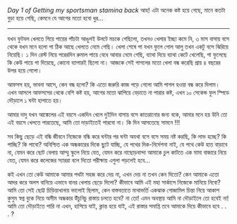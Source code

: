 _Day 1  of Getting my sportsman stamina back_
আহ! এটা অনেক কষ্ট হয়ে গেছে, মানে কতটা বুড়া হয়ে গেছি, কেমনে যে আগের মতো হবো ধুর...

---
যখন ফুটবল খেলতে গিয়ে পায়ের পাঁচটা আঙুলই উলটে মচকে গেছিলো, তখনও খেলার ইচ্ছা কমে নি, ৩ মাস বাসায় বসে থেকে যখন মনে হলো পা ঠিক আছে খেলতে নেমে গেছি। খেলা শেষে পা যখন ফুলে গোল আলু তখন একটু বসে ঝিরিয়ে নিয়েছি। ১ দিন রেস্ট নিয়ে পরেরদিন রুমাল পায়ে বেধে আবার নেমে গেছি, ব্যাথা দিয়ে ব্যাথা কেটে খেলেছি, পা ফুলেছে কি কেউ পায়ে পা দিয়েছে, কোনো ব্যাপারই ছিলো না। আজকে সেই পাগলের মতো খেলা বন্ধ করেছি প্রায় ৪ বছরের উপর হয়ে গেলো। 

আফসস হয়, ভাবনা আসে, কেন বন্ধ হলো? কি এতো জরুরি কাজ পড়ে গেলো আমি পাগল হওয়া বন্ধ করে দিলাম। এখন আসলে আফসসের থেকে বেশি কষ্ট হয়, আগের মতো ঝাপিয়ে বেড়াতে না পারার কষ্ট, এখন ১০ সেকেন্ড ফুল স্পিডে দৌড়ালে ১ ঘন্টা হাপাতে হয়। 

আমার দাদু যখন আঙ্কেলের এই বয়সে একদিন খেলে দুইদিন বাসায় বসে কাতরানোর জন্য বকে, আমার মনে হয় উনি তো এই বয়সে খেলতে পারতেছে, আমি তো দাড়াইতেই পারবো না। কি দিন আসতেছে সামনে  !!!

সব কিছু ছেড়ে এই বন্ধি জীবনে নিজেকে বন্ধি করে ঘন্টার পর ঘন্টা অযথা বসে বসে সময় নষ্ট করছি, কি লাভ হচ্ছে? কি পাচ্ছি? কি পাবো? অনিশ্চিত এক অন্ধকারের দিকে ছুটে যাচ্ছি, যে পথের দিক-নির্দেশনা নাই, যে পথে কেউ হাত বাড়াবে না, যেমন করে ছোট বেলায় আম্মু স্কুলে নিয়ে যেত, যেমন করে নাছোড়বান্দা আমাকে চুল কাটতে এক মামা বাজারে নিয়ে যেত, যেমন করে কলেজের স্যাররা বলে দিতো পরীক্ষায় এগুলা পড়লেই হবে...

কই এখন তো কেউ আমাকে আমার পথটা সহজ করে দেয় না, এখন দেয় না তখন কেন দিতো? কেন আমাকে এতো আদর করে অলস বানিয়ে এভাবে বানর খেলায় ছেড়ে দিলো? কীভাবে আমি এই মহা সার্কাসে নিজেকে মানিয়ে নিবো? আমি তো সেই ছোট্ট চিড়িয়াখানায় ভালোই ছিলাম, কেন বাস্তবতাতে মাথাভর্তি একঝাক গোজামিল চিন্তা নিয়ে আকাশ কুসুম স্বপ্ন বুকে নিয়ে অসীম অন্ধকার উঁচুনিচু রাস্তায় চলতে হবে? না তো! এমন অবস্থায় আমি না দৌড়াইলে তো হবেই না! আমি তো দৌড়াইতে পারি না এখন, হাপিয়ে যাই, ক্লান্ত হয়ে যাই, এই রাস্তার সমাপ্তি তবে আমাকে দিয়ে কীভাবে হবে . . . ?